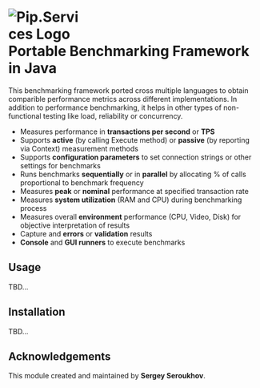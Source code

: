# <img src="https://github.com/pip-benchmark/pip-selenium-ps/raw/master/artifacts/logo.png" alt="Pip.Services Logo" style="max-width:30%"> <br/> Portable Benchmarking Framework in Java

This benchmarking framework ported cross multiple languages to obtain comparible performance metrics across different implementations.
In addition to performance benchmarking, it helps in other types of non-functional testing like load, reliability or concurrency.

* Measures performance in **transactions per second** or **TPS** 
* Supports **active** (by calling Execute method) or **passive** (by reporting via Context) measurement methods
* Supports **configuration parameters** to set connection strings or other settings for benchmarks
* Runs benchmarks **sequentially** or in **parallel** by allocating % of calls proportional to benchmark frequency
* Measures **peak** or **nominal** performance at specified transaction rate
* Measures **system utilization** (RAM and CPU) during benchmarking process
* Measures overall **environment** performance (CPU, Video, Disk) for objective interpretation of results
* Capture and **errors** or **validation** results
* **Console** and **GUI runners** to execute benchmarks

## Usage

TBD...

## Installation

TBD...

## Acknowledgements

This module created and maintained by **Sergey Seroukhov**.

